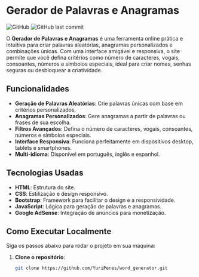 # Gerador de Palavras e Anagramas

![GitHub](https://img.shields.io/github/license/YuriPeres/word_generator?color=blue)
![GitHub last commit](https://img.shields.io/github/last-commit/YuriPeres/word_generator)

O **Gerador de Palavras e Anagramas** é uma ferramenta online prática e intuitiva para criar palavras aleatórias, anagramas personalizados e combinações únicas. Com uma interface amigável e responsiva, o site permite que você defina critérios como número de caracteres, vogais, consoantes, números e símbolos especiais, ideal para criar nomes, senhas seguras ou desbloquear a criatividade.

## Funcionalidades

- **Geração de Palavras Aleatórias**: Crie palavras únicas com base em critérios personalizados.
- **Anagramas Personalizados**: Gere anagramas a partir de palavras ou frases de sua escolha.
- **Filtros Avançados**: Defina o número de caracteres, vogais, consoantes, números e símbolos especiais.
- **Interface Responsiva**: Funciona perfeitamente em dispositivos desktop, tablets e smartphones.
- **Multi-idioma**: Disponível em português, inglês e espanhol.

## Tecnologias Usadas

- **HTML**: Estrutura do site.
- **CSS**: Estilização e design responsivo.
- **Bootstrap**: Framework para facilitar o design e a responsividade.
- **JavaScript**: Lógica para geração de palavras e anagramas.
- **Google AdSense**: Integração de anúncios para monetização.

## Como Executar Localmente

Siga os passos abaixo para rodar o projeto em sua máquina:

1. **Clone o repositório**:
   ```bash
   git clone https://github.com/YuriPeres/word_generator.git